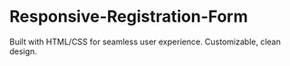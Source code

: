 # Responsive-Registration-Form
Built with HTML/CSS for seamless user experience. Customizable, clean design.
